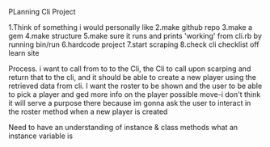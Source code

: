 PLanning Cli Project

1.Think of something i would personally like
2.make github repo
3.make a gem
4.make structure
5.make sure it runs and prints 'working' from cli.rb by running bin/run
6.hardcode project
7.start scraping
8.check cli checklist off learn site


Process.
i want to call from to to the Cli,
the Cli to call upon scarping and return that to the cli, and it should be able to create a new player using  the retrieved data from cli.
I want the roster to be shown and the user to be able to pick a player and ged more info on the player
possible move-i don't think it will serve a purpose there because im gonna ask the user to interact in the roster method when a new player is created


Need to have an understanding of instance & class methods
what an instance variable is

